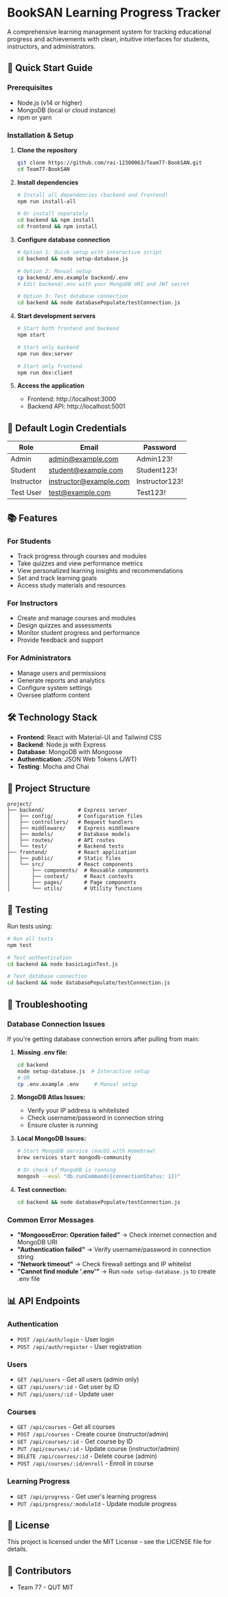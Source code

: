 ﻿# BookSAN Learning Progress Tracker

A comprehensive learning management system for tracking educational progress and achievements with clean, intuitive interfaces for students, instructors, and administrators.

## 🚀 Quick Start Guide

### Prerequisites
- Node.js (v14 or higher)
- MongoDB (local or cloud instance)
- npm or yarn

### Installation & Setup

1. **Clone the repository**
   ```bash
   git clone https://github.com/rai-12300063/Team77-BookSAN.git
   cd Team77-BookSAN
   ```

2. **Install dependencies**
   ```bash
   # Install all dependencies (backend and frontend)
   npm run install-all
   
   # Or install separately
   cd backend && npm install
   cd frontend && npm install
   ```

3. **Configure database connection**
   ```bash
   # Option 1: Quick setup with interactive script
   cd backend && node setup-database.js
   
   # Option 2: Manual setup
   cp backend/.env.example backend/.env
   # Edit backend/.env with your MongoDB URI and JWT secret
   
   # Option 3: Test database connection
   cd backend && node databasePopulate/testConnection.js
   ```

4. **Start development servers**
   ```bash
   # Start both frontend and backend
   npm start
   
   # Start only backend
   npm run dev:server
   
   # Start only frontend
   npm run dev:client
   ```

5. **Access the application**
   - Frontend: http://localhost:3000
   - Backend API: http://localhost:5001

## 🔑 Default Login Credentials

| Role       | Email                  | Password      |
|------------|------------------------|--------------|
| Admin      | admin@example.com      | Admin123!    |
| Student    | student@example.com    | Student123!  |
| Instructor | instructor@example.com | Instructor123!|
| Test User  | test@example.com       | Test123!     |

## 📚 Features

### For Students
- Track progress through courses and modules
- Take quizzes and view performance metrics
- View personalized learning insights and recommendations
- Set and track learning goals
- Access study materials and resources

### For Instructors
- Create and manage courses and modules
- Design quizzes and assessments
- Monitor student progress and performance
- Provide feedback and support

### For Administrators
- Manage users and permissions
- Generate reports and analytics
- Configure system settings
- Oversee platform content

## 🛠️ Technology Stack

- **Frontend**: React with Material-UI and Tailwind CSS
- **Backend**: Node.js with Express
- **Database**: MongoDB with Mongoose
- **Authentication**: JSON Web Tokens (JWT)
- **Testing**: Mocha and Chai

## 📂 Project Structure

```
project/
├── backend/           # Express server
│   ├── config/        # Configuration files
│   ├── controllers/   # Request handlers
│   ├── middleware/    # Express middleware
│   ├── models/        # Database models
│   ├── routes/        # API routes
│   └── test/          # Backend tests
├── frontend/          # React application
│   ├── public/        # Static files
│   └── src/           # React components
│       ├── components/  # Reusable components
│       ├── context/     # React contexts
│       ├── pages/       # Page components
│       └── utils/       # Utility functions
```

## 🧪 Testing

Run tests using:

```bash
# Run all tests
npm test

# Test authentication
cd backend && node basicLoginTest.js

# Test database connection
cd backend && node databasePopulate/testConnection.js
```

## 🔧 Troubleshooting

### Database Connection Issues

If you're getting database connection errors after pulling from main:

1. **Missing .env file:**
   ```bash
   cd backend
   node setup-database.js  # Interactive setup
   # OR
   cp .env.example .env     # Manual setup
   ```

2. **MongoDB Atlas Issues:**
   - Verify your IP address is whitelisted
   - Check username/password in connection string
   - Ensure cluster is running

3. **Local MongoDB Issues:**
   ```bash
   # Start MongoDB service (macOS with Homebrew)
   brew services start mongodb-community
   
   # Or check if MongoDB is running
   mongosh --eval "db.runCommand({connectionStatus: 1})"
   ```

4. **Test connection:**
   ```bash
   cd backend && node databasePopulate/testConnection.js
   ```

### Common Error Messages

- **"MongooseError: Operation failed"** → Check internet connection and MongoDB URI
- **"Authentication failed"** → Verify username/password in connection string
- **"Network timeout"** → Check firewall settings and IP whitelist
- **"Cannot find module '.env'"** → Run `node setup-database.js` to create .env file

## 📊 API Endpoints

### Authentication
- `POST /api/auth/login` - User login
- `POST /api/auth/register` - User registration

### Users
- `GET /api/users` - Get all users (admin only)
- `GET /api/users/:id` - Get user by ID
- `PUT /api/users/:id` - Update user

### Courses
- `GET /api/courses` - Get all courses
- `POST /api/courses` - Create course (instructor/admin)
- `GET /api/courses/:id` - Get course by ID
- `PUT /api/courses/:id` - Update course (instructor/admin)
- `DELETE /api/courses/:id` - Delete course (admin)
- `POST /api/courses/:id/enroll` - Enroll in course

### Learning Progress
- `GET /api/progress` - Get user's learning progress
- `PUT /api/progress/:moduleId` - Update module progress

## 📝 License

This project is licensed under the MIT License - see the LICENSE file for details.

## 👥 Contributors

- Team 77 - QUT MIT